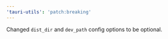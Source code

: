 ```yaml
---
'tauri-utils': 'patch:breaking'
---
```


Changed `dist_dir` and `dev_path` config options to be optional.
